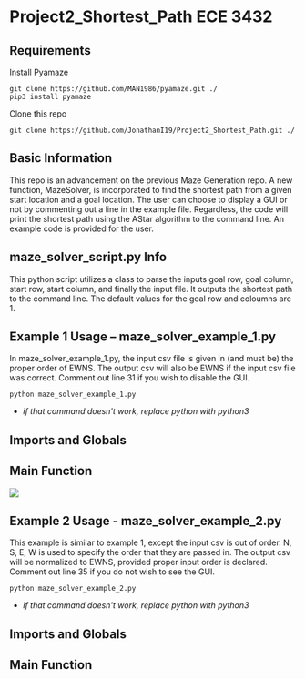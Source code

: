 Project2_Shortest_Path ECE 3432
======
Requirements
------
Install Pyamaze
```
git clone https://github.com/MAN1986/pyamaze.git ./
pip3 install pyamaze
```
Clone this repo
```
git clone https://github.com/JonathanI19/Project2_Shortest_Path.git ./
```

Basic Information
------
This repo is an advancement on the previous Maze Generation repo. A new function, MazeSolver, is incorporated to find the shortest path from a given start location and a goal location. The user can choose to display a GUI or not by commenting out a line in the example file. Regardless, the code will print the shortest path using the AStar algorithm  to the command line. An example code is provided for the user. 

maze_solver_script.py Info
------
This python script utilizes a class to parse the inputs goal row, goal column, start row, start column, and finally the input file. It outputs the shortest path to the command line. The default values for the goal row and coloumns are 1.

Example 1 Usage – maze_solver_example_1.py
------
In maze_solver_example_1.py, the input csv file is given in (and must be) the proper order of EWNS. The output csv will also be EWNS if the input csv file was correct. Comment out line 31 if you wish to disable the GUI.

```
python maze_solver_example_1.py
```
* *if that command doesn't work, replace python with python3*
## Imports and Globals


## Main Function

![](https://github.com/JonathanI19/Project2_Shortest_Path/example1_GUI.gif)

Example 2  Usage - maze_solver_example_2.py
------
This example is similar to example 1, except the input csv is out of order. N, S, E, W is used to specify the order that they are passed in. The output csv will be normalized to EWNS, provided proper input order is declared. Comment out line 35 if you do not wish to see the GUI.
```
python maze_solver_example_2.py
```
* *if that command doesn't work, replace python with python3*

## Imports and Globals


## Main Function


